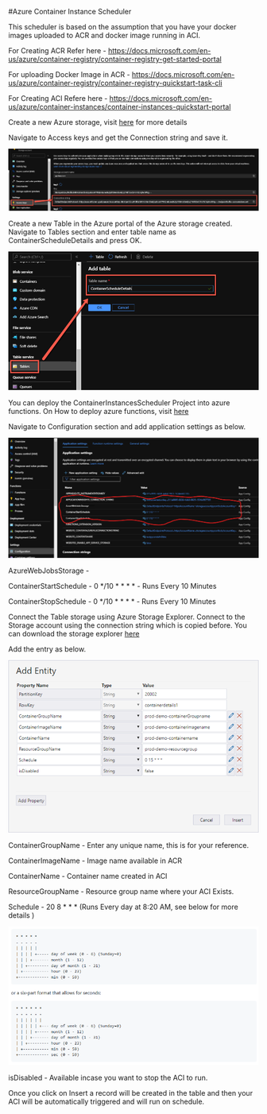 #Azure Container Instance Scheduler

This scheduler is based on the assumption that you have your docker images uploaded to ACR and docker image running in ACI. 

For Creating ACR Refer here - https://docs.microsoft.com/en-us/azure/container-registry/container-registry-get-started-portal

For uploading Docker Image in ACR - https://docs.microsoft.com/en-us/azure/container-registry/container-registry-quickstart-task-cli

For Creating ACI Refere here - https://docs.microsoft.com/en-us/azure/container-instances/container-instances-quickstart-portal

Create a new Azure storage, visit [here](https://docs.microsoft.com/en-us/azure/storage/common/storage-account-create?toc=%2Fazure%2Fstorage%2Fblobs%2Ftoc.json&tabs=azure-portal) for more details

Navigate to Access keys and get the Connection string and save it. 

![](/docs/storagekeys.png)

Create a new Table in the Azure portal of the Azure storage created. Navigate to Tables section and enter table name as ContainerScheduleDetails and press OK.

![](/docs/createtable.png)

You can deploy the ContainerInstancesScheduler Project into azure functions. On How to deploy azure functions, visit [here](https://tutorials.visualstudio.com/first-azure-function/publish)

Navigate to Configuration section and add application settings as below.

![](/docs/azfuncconfiguration.png)


AzureWebJobsStorage - <Copied Connection String>

ContainerStartSchedule - 0 */10 * * * * - Runs Every 10 Minutes

ContainerStopSchedule -  0 */10 * * * * - Runs Every 10 Minutes


Connect the Table storage using Azure Storage Explorer. Connect to the Storage account using the connection string which is copied before. You can download the storage explorer [here](https://azure.microsoft.com/en-us/features/storage-explorer/)

Add the entry as below. 

![add-entity](/docs/add-entity.png)

ContainerGroupName - Enter any unique name, this is for your reference.

ContainerImageName - Image name available in ACR

ContainerName - Container name created in ACI

ResourceGroupName - Resource group name where your ACI Exists.

Schedule - 20 8 * * * (Runs Every day at 8:20 AM, see below for more details ) 

![scheduler](/docs/scheduler-config.png)

isDisabled - Available incase you want to stop the ACI to run.

Once you click on Insert a record will be created in the table and then your ACI will be automatically triggered and will run on schedule.









